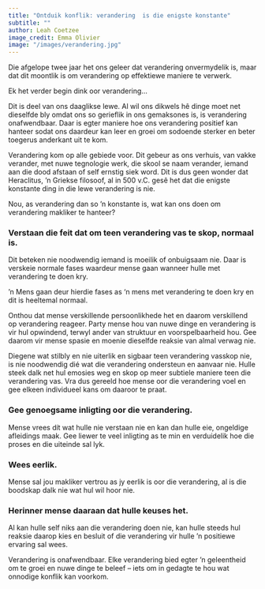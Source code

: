 ```yaml
---
title: "Ontduik konflik: verandering  is die enigste konstante"
subtitle: ""
author: Leah Coetzee
image_credit: Emma Olivier
image: "/images/verandering.jpg"
---
```


Die afgelope twee jaar het ons geleer dat verandering onvermydelik is, maar dat dit moontlik is om verandering op effektiewe maniere te verwerk.

Ek het verder begin dink oor verandering…

Dit is deel van ons daaglikse lewe. Al wil ons dikwels hê dinge moet net dieselfde bly omdat ons so gerieflik in ons gemaksones is, is verandering onafwendbaar. Daar is egter maniere hoe ons verandering positief kan hanteer sodat ons daardeur kan leer en groei om sodoende sterker en beter toegerus anderkant uit te kom.

Verandering kom op alle gebiede voor. Dit gebeur as ons verhuis, van vakke verander, met nuwe tegnologie werk, die skool se naam verander, iemand aan die dood afstaan of self ernstig siek word. Dit is dus geen wonder dat Heraclitus, ʼn Griekse filosoof, al in 500 v.C. gesê het dat die enigste konstante ding in die lewe verandering is nie.

Nou, as verandering dan so ʼn konstante is, wat kan ons doen om verandering makliker te hanteer?

### Verstaan die feit dat om teen verandering vas te skop, normaal is.

Dit beteken nie noodwendig iemand is moeilik of onbuigsaam nie. Daar is verskeie normale fases waardeur mense gaan wanneer hulle met verandering te doen kry.

ʼn Mens gaan deur hierdie fases as ‘n mens met verandering te doen kry en dit is heeltemal normaal.

Onthou dat mense verskillende persoonlikhede het en daarom verskillend op verandering reageer. Party mense hou van nuwe dinge en verandering is vir hul opwindend, terwyl ander van struktuur en voorspelbaarheid hou. Gee daarom vir mense spasie en moenie dieselfde reaksie van almal verwag nie.

Diegene wat stilbly en nie uiterlik en sigbaar teen verandering vasskop nie, is nie noodwendig dié wat die verandering ondersteun en aanvaar nie. Hulle steek dalk net hul emosies weg en skop op meer subtiele maniere teen die verandering vas. Vra dus gereeld hoe mense oor die verandering voel en gee elkeen individueel kans om daaroor te praat.

### Gee genoegsame inligting oor die verandering.

Mense vrees dít wat hulle nie verstaan nie en kan dan hulle eie, ongeldige afleidings maak. Gee liewer te veel inligting as te min en verduidelik hoe die proses en die uiteinde sal lyk.

### Wees eerlik.

Mense sal jou makliker vertrou as jy eerlik is oor die verandering, al is die boodskap dalk nie wat hul wil hoor nie.

### Herinner mense daaraan dat hulle keuses het.

Al kan hulle self niks aan die verandering doen nie, kan hulle steeds hul reaksie daarop kies en besluit of die verandering vir hulle ʼn positiewe ervaring sal wees.

Verandering is onafwendbaar. Elke verandering bied egter ʼn geleentheid om te groei en nuwe dinge te beleef – iets om in gedagte te hou wat onnodige konflik kan voorkom.
